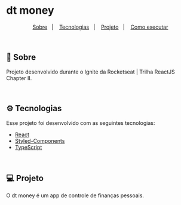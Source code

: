 # dt money

<p align="center">
  <a href="#-sobre">Sobre</a>&nbsp;&nbsp;&nbsp;|&nbsp;&nbsp;&nbsp;
  <a href="#-tecnologias">Tecnologias</a>&nbsp;&nbsp;&nbsp;|&nbsp;&nbsp;&nbsp;
  <a href="#-projeto">Projeto</a>&nbsp;&nbsp;&nbsp;|&nbsp;&nbsp;&nbsp;
  <a href="#-como-executar">Como executar</a>
</p> 

</br>

## 📖 Sobre

Projeto desenvolvido durante o Ignite da Rocketseat | Trilha ReactJS Chapter II.

</br>

## ⚙ Tecnologias

Esse projeto foi desenvolvido com as seguintes tecnologias:

- [React](https://www.reactjs.org)
- [Styled-Components](https://styled-components.com)
- [TypeScript](https://www.typescriptlang.org)

</br>

## 💻 Projeto

O dt money é um app de controle de finanças pessoais.

